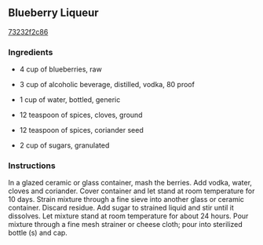 ## Blueberry Liqueur

[73232f2c86](http://www.food.com/recipe/blueberry-liqueur-68509)

### Ingredients

 - 4 cup of blueberries, raw

 - 3 cup of alcoholic beverage, distilled, vodka, 80 proof

 - 1 cup of water, bottled, generic

 - 12 teaspoon of spices, cloves, ground

 - 12 teaspoon of spices, coriander seed

 - 2 cup of sugars, granulated

### Instructions

In a glazed ceramic or glass container, mash the berries. Add vodka, water, cloves and coriander. Cover container and let stand at room temperature for 10 days. Strain mixture through a fine sieve into another glass or ceramic container. Discard residue. Add sugar to strained liquid and stir until it dissolves. Let mixture stand at room temperature for about 24 hours. Pour mixture through a fine mesh strainer or cheese cloth; pour into sterilized bottle (s) and cap.
